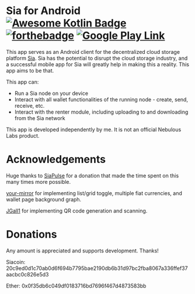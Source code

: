 # Sia for Android  [![Awesome Kotlin Badge](https://kotlin.link/awesome-kotlin.svg)](https://github.com/KotlinBy/awesome-kotlin) [![forthebadge](http://forthebadge.com/images/badges/built-with-love.svg)](http://forthebadge.com) [![Google Play Link](https://developer.android.com/images/brand/en_generic_rgb_wo_60.png)](https://play.google.com/store/apps/details?id=com.vandyke.sia)

This app serves as an Android client for the decentralized cloud storage platform [Sia](https://github.com/NebulousLabs/Sia). Sia has the potential to disrupt the cloud storage industry, and a successful mobile app for Sia will greatly help in making this a reality. This app aims to be that.

This app can:
* Run a Sia node on your device
* Interact with all wallet functionalities of the running node - create, send, receive, etc.
* Interact with the renter module, including uploading to and downloading from the Sia network

This app is developed independently by me. It is not an official Nebulous Labs product.

# Acknowledgements
Huge thanks to [SiaPulse](http://siapulse.com) for a donation that made the time spent on this many times more possible.

[your-mirror](https://github.com/your-mirror) for implementing list/grid toggle, multiple fiat currencies, and wallet page background graph.

[JGall1](https://github.com/JGall1) for implementing QR code generation and scanning.

# Donations
Any amount is appreciated and supports development. Thanks!

Siacoin: 20c9ed0d1c70ab0d6f694b7795bae2190db6b31d97bc2fba8067a336ffef37aacbc0c826e5d3

Ether: 0x0f35db6c049df0183716bd7696f467d4873583bb

